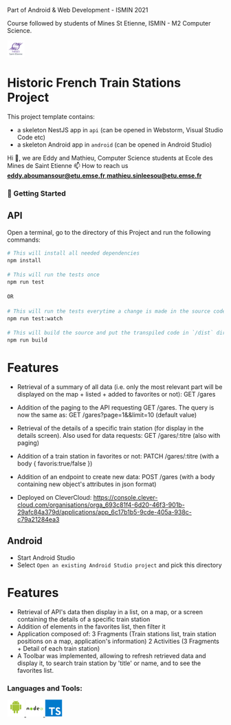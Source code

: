 Part of Android & Web Development - ISMIN 2021

Course followed by students of Mines St Etienne, ISMIN - M2 Computer Science.

[![Mines St Etienne](./logo.png)](https://www.mines-stetienne.fr/)

# Historic French Train Stations Project 

This project template contains:
 - a skeleton NestJS app in `api`  (can be opened in Webstorm, Visual Studio Code etc)
 - a skeleton Android app in `android` (can be opened in Android Studio)

Hi 👋, we are Eddy and Mathieu,
Computer Science students at Ecole des Mines de Saint Etienne
📫 How to reach us **eddy.aboumansour@etu.emse.fr**,**mathieu.sinleesou@etu.emse.fr**





### 🚀 Getting Started
## API

Open a terminal, go to the directory of this Project and run the following commands:

```sh
# This will install all needed dependencies
npm install

# This will run the tests once
npm run test

OR

# This will run the tests everytime a change is made in the source code
npm run test:watch

# This will build the source and put the transpiled code in `/dist` directory
npm run build
```

# Features

- Retrieval of a summary of all data (i.e. only the most relevant part will be displayed on the map + listed + added to favorites or not): 
GET /gares
- Addition of the paging to the API requesting GET /gares. The query is now the same as:
GET /gares?page=1&&limit=10 (default value)
- Retrieval of the details of a specific train station (for display in the details screen). Also used for data requests:
GET /gares/:titre (also with paging)
- Addition of a train station in favorites or not:
PATCH /gares/:titre (with a body { favoris:true/false })
- Addition of an endpoint to create new data:
POST /gares (with a body containing new object's attributes in json format)

- Deployed on CleverCloud: https://console.clever-cloud.com/organisations/orga_693c81f4-6d20-46f3-901b-29afc84a379d/applications/app_6c17b1b5-9cde-405a-938c-c79a21284ea3

## Android

 - Start Android Studio
 - Select `Open an existing Android Studio project` and pick this directory
 
# Features

- Retrieval of API's data then display in a list, on a map, or a screen containing the details of a specific train station
- Addition of elements in the favorites list, then filter it
- Application composed of: 
3 Fragments (Train stations list, train station positions on a map, application's information)
2 Activities (3 Fragments + Detail of each train station)
- A Toolbar was implemented, allowing to refresh retrieved data and display it, to search train station by 'title' or name, and to see the favorites list.


<h3 align="left">Languages and Tools:</h3>

<p align="left"> <a href="https://developer.android.com" target="_blank"> <img src="https://raw.githubusercontent.com/devicons/devicon/master/icons/android/android-original-wordmark.svg" alt="android" width="40" height="40"/> </a> <a href="https://nodejs.org" target="_blank"> <img src="https://raw.githubusercontent.com/devicons/devicon/master/icons/nodejs/nodejs-original-wordmark.svg" alt="nodejs" width="40" height="40"/> </a> <a href="https://www.typescriptlang.org/" target="_blank"> <img src="https://raw.githubusercontent.com/devicons/devicon/master/icons/typescript/typescript-original.svg" alt="typescript" width="40" height="40"/> </a> </p>


